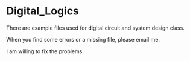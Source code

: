 # Digital_Logics

There are example files used for digital circuit and system design class.

When you find some errors or a missing file, please email me.

I am willing to fix the problems.
